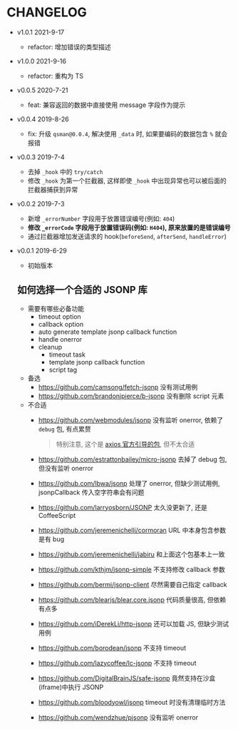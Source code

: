 # CHANGELOG

* v1.0.1 2021-9-17

  * refactor: 增加错误的类型描述

* v1.0.0 2021-9-16

  * refactor: 重构为 TS

* v0.0.5 2020-7-21

  * feat: 兼容返回的数据中直接使用 message 字段作为提示

* v0.0.4 2019-8-26

  * fix: 升级 `qsman@0.0.4`, 解决使用 `_data` 时, 如果要编码的数据包含 `%` 就会报错

* v0.0.3 2019-7-4

  * 去掉 `_hook` 中的 `try/catch`
  * 修改 `_hook` 为第一个拦截器, 这样即使 `_hook` 中出现异常也可以被后面的拦截器捕获到异常

* v0.0.2 2019-7-3

  * 新增 `_errorNumber` 字段用于放置错误编号(例如: `404`)
  * **修改 `_errorCode` 字段用于放置错误码(例如: `H404`), 原来放置的是错误编号**
  * 通过拦截器增加发送请求的 hook(`beforeSend`, `afterSend`, `handleError`)

* v0.0.1 2019-6-29

  * 初始版本
  
  ## 如何选择一个合适的 JSONP 库
  * 需要有哪些必备功能
    * timeout option
    * callback option
    * auto generate template jsonp callback function
    * handle onerror
    * cleanup
      * timeout task
      * template jsonp callback function
      * script tag
  * 备选
    * https://github.com/camsong/fetch-jsonp 没有测试用例
    * https://github.com/brandonjpierce/b-jsonp 没有删除 script 元素
  * 不合适
    * https://github.com/webmodules/jsonp 没有监听 onerror, 依赖了 `debug` 包, 有点累赘

      > 特别注意, 这个是 [axios 官方引导的包](https://github.com/axios/axios/blob/master/COOKBOOK.md#jsonp), 但不太合适
    * https://github.com/estrattonbailey/micro-jsonp 去掉了 debug 包, 但没有监听 onerror
    * https://github.com/lbwa/jsonp 处理了 onerror, 但缺少测试用例, jsonpCallback 传入空字符串会有问题
    * https://github.com/larryosborn/JSONP 太久没更新了, 还是 CoffeeScript
    * https://github.com/jeremenichelli/cormoran URL 中本身包含参数是有 bug
    * https://github.com/jeremenichelli/jabiru 和上面这个包基本上一致
    * https://github.com/kthjm/jsonp-simple 不支持修改 callback 参数
    * https://github.com/bermi/jsonp-client 尽然需要自己指定 callback
    * https://github.com/blearjs/blear.core.jsonp 代码质量很高, 但依赖有点多
    * https://github.com/iDerekLi/http-jsonp 还可以加载 JS, 但缺少测试用例
    * https://github.com/borodean/jsonp 不支持 timeout
    * https://github.com/lazycoffee/lc-jsonp 不支持 timeout
    * https://github.com/DigitalBrainJS/safe-jsonp 竟然支持在沙盒(iframe)中执行 JSONP
    * https://github.com/bloodyowl/jsonp timeout 时没有清理临时方法
    * https://github.com/wendzhue/pjsonp 没有监听 onerror